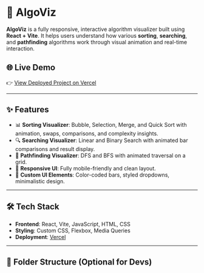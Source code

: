 # 🚀 AlgoViz

**AlgoViz** is a fully responsive, interactive algorithm visualizer built using **React + Vite**. It helps users understand how various **sorting**, **searching**, and **pathfinding** algorithms work through visual animation and real-time interaction.

## 🌐 Live Demo

👉 [View Deployed Project on Vercel](https://algo-viz-rho.vercel.app/)

---

## ✨ Features

- 📊 **Sorting Visualizer**: Bubble, Selection, Merge, and Quick Sort with animation, swaps, comparisons, and complexity insights.
- 🔍 **Searching Visualizer**: Linear and Binary Search with animated bar comparisons and result display.
- 🧭 **Pathfinding Visualizer**: DFS and BFS with animated traversal on a grid.
- 🧩 **Responsive UI**: Fully mobile-friendly and clean layout.
- 🎨 **Custom UI Elements**: Color-coded bars, styled dropdowns, minimalistic design.

---

## 🛠️ Tech Stack

- **Frontend**: React, Vite, JavaScript, HTML, CSS
- **Styling**: Custom CSS, Flexbox, Media Queries
- **Deployment**: [Vercel](https://vercel.com/)

---

## 📁 Folder Structure (Optional for Devs)




